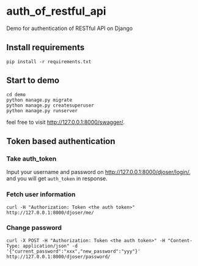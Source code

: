 # auth_of_restful_api
Demo for authentication of RESTful API on Django

## Install requirements

```shell
pip install -r requirements.txt
```

## Start to demo

```shell
cd demo
python manage.py migrate
python manage.py createsuperuser
python manage.py runserver
```

feel free to visit http://127.0.0.1:8000/swagger/.

## Token based authentication

### Take auth_token

Input your username and password on http://127.0.0.1:8000/djoser/login/,
and you will get `auth_token` in response.

### Fetch user information

```shell
curl -H "Authorization: Token <the auth token>" http://127.0.0.1:8000/djoser/me/
```

### Change password

```shell
curl -X POST -H "Authorization: Token <the auth token>" -H "Content-Type: application/json" -d '{"current_password":"xxx","new_password":"yyy"}' http://127.0.0.1:8000/djoser/password/ 
```
